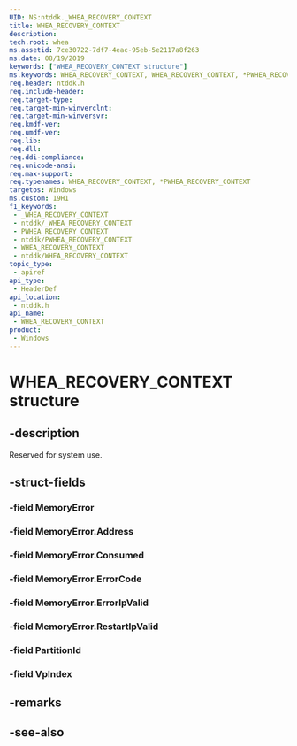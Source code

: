 ```yaml
---
UID: NS:ntddk._WHEA_RECOVERY_CONTEXT
title: WHEA_RECOVERY_CONTEXT
description: 
tech.root: whea
ms.assetid: 7ce30722-7df7-4eac-95eb-5e2117a8f263
ms.date: 08/19/2019
keywords: ["WHEA_RECOVERY_CONTEXT structure"]
ms.keywords: WHEA_RECOVERY_CONTEXT, WHEA_RECOVERY_CONTEXT, *PWHEA_RECOVERY_CONTEXT,
req.header: ntddk.h
req.include-header: 
req.target-type: 
req.target-min-winverclnt: 
req.target-min-winversvr: 
req.kmdf-ver: 
req.umdf-ver: 
req.lib: 
req.dll: 
req.ddi-compliance: 
req.unicode-ansi: 
req.max-support: 
req.typenames: WHEA_RECOVERY_CONTEXT, *PWHEA_RECOVERY_CONTEXT
targetos: Windows
ms.custom: 19H1
f1_keywords:
 - _WHEA_RECOVERY_CONTEXT
 - ntddk/_WHEA_RECOVERY_CONTEXT
 - PWHEA_RECOVERY_CONTEXT
 - ntddk/PWHEA_RECOVERY_CONTEXT
 - WHEA_RECOVERY_CONTEXT
 - ntddk/WHEA_RECOVERY_CONTEXT
topic_type:
 - apiref
api_type:
 - HeaderDef
api_location:
 - ntddk.h
api_name:
 - WHEA_RECOVERY_CONTEXT
product:
 - Windows
---
```


# WHEA_RECOVERY_CONTEXT structure


## -description

Reserved for system use.

## -struct-fields

### -field MemoryError

### -field MemoryError.Address

### -field MemoryError.Consumed

### -field MemoryError.ErrorCode

### -field MemoryError.ErrorIpValid

### -field MemoryError.RestartIpValid

### -field PartitionId

### -field VpIndex

## -remarks

## -see-also

